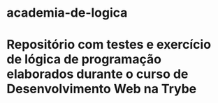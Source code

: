 # academia-de-logica
# Repositório com testes e exercício de lógica de programação elaborados durante o curso de Desenvolvimento Web na Trybe
